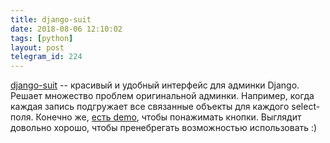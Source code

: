 ```yaml
---
title: django-suit
date: 2018-08-06 12:10:02
tags: [python]
layout: post
telegram_id: 224
---
```


[django-suit](https://github.com/darklow/django-suit) -- красивый и удобный интерфейс для админки Django. Решает множество проблем оригинальной админки. Например, когда каждая запись подгружает все связанные объекты для каждого select-поля. Конечно же, [есть demo](http://v2.djangosuit.com/admin/), чтобы понажимать кнопки. Выглядит довольно хорошо, чтобы пренебрегать возможностью использовать :)
